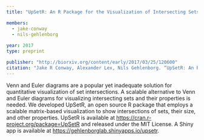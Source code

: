 ```yaml
---
title: "UpSetR: An R Package for the Visualization of Intersecting Sets and their Properties"

members:
  - jake-conway
  - nils-gehlenborg
  
year: 2017
type: preprint

publisher: "http://biorxiv.org/content/early/2017/03/25/120600"
citation: "Jake R Conway, Alexander Lex, Nils Gehlenborg. “UpSetR: An R Package For The Visualization Of Intersecting Sets And Their Properties”. bioRxiv 120600; doi: https://doi.org/10.1101/120600"
---
```

Venn and Euler diagrams are a popular yet inadequate solution for quantitative visualization of set intersections. A scalable alternative to Venn and Euler diagrams for visualizing intersecting sets and their properties is needed. We developed UpSetR, an open source R package that employs a scalable matrix-based visualization to show intersections of sets, their size, and other properties. UpSetR is available at https://cran.r-project.org/package=UpSetR and released under the MIT License. A Shiny app is available at https://gehlenborglab.shinyapps.io/upsetr.
